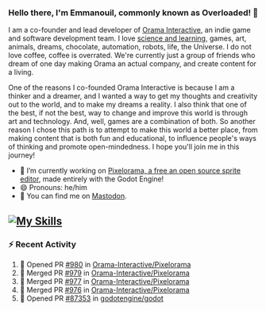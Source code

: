 ### Hello there, I'm Emmanouil, commonly known as Overloaded! 👋
I am a co-founder and lead developer of [Orama Interactive](https://www.oramainteractive.com/), an indie game and software development team. I love [science and learning](https://github.com/OverloadedOrama/KnowledgeBase), games, art, animals, dreams, chocolate, automation, robots, life, the Universe. I do not love coffee, coffee is overrated. We're currently just a group of friends who dream of one day making Orama an actual company, and create content for a living.

One of the reasons I co-founded Orama Interactive is because I am a thinker and a dreamer, and I wanted a way to get my thoughts and creativity out to the world, and to make my dreams a reality. I also think that one of the best, if not the best, way to change and improve this world is through art and technology. And, well, games are a combination of both. So another reason I chose this path is to attempt to make this world a better place, from making content that is both fun and educational, to influence people's ways of thinking and promote open-mindedness. I hope you'll join me in this journey!

- 🔭 I’m currently working on [Pixelorama, a free an open source sprite editor](https://github.com/Orama-Interactive/Pixelorama), made entirely with the Godot Engine!
- 😄 Pronouns: he/him
- 🐘 You can find me on <a rel="me" href="https://mastodon.social/@Overloaded">Mastodon</a>.

[![My Skills](https://skillicons.dev/icons?i=godot,py,cpp,cs,git,linux,html)](https://skillicons.dev)
---

### :zap: Recent Activity

<!--START_SECTION:activity-->
1. 💪 Opened PR [#980](https://github.com/Orama-Interactive/Pixelorama/pull/980) in [Orama-Interactive/Pixelorama](https://github.com/Orama-Interactive/Pixelorama)
2. 🎉 Merged PR [#979](https://github.com/Orama-Interactive/Pixelorama/pull/979) in [Orama-Interactive/Pixelorama](https://github.com/Orama-Interactive/Pixelorama)
3. 🎉 Merged PR [#977](https://github.com/Orama-Interactive/Pixelorama/pull/977) in [Orama-Interactive/Pixelorama](https://github.com/Orama-Interactive/Pixelorama)
4. 🎉 Merged PR [#976](https://github.com/Orama-Interactive/Pixelorama/pull/976) in [Orama-Interactive/Pixelorama](https://github.com/Orama-Interactive/Pixelorama)
5. 💪 Opened PR [#87353](https://github.com/godotengine/godot/pull/87353) in [godotengine/godot](https://github.com/godotengine/godot)
<!--END_SECTION:activity-->

<!--
**OverloadedOrama/OverloadedOrama** is a ✨ _special_ ✨ repository because its `README.md` (this file) appears on your GitHub profile.

Here are some ideas to get you started:

- 👯 I’m looking to collaborate on ...
- 🤔 I’m looking for help with ...
- 💬 Ask me about ...
- 📫 How to reach me: ...
- ⚡ Fun fact: ...
-->
